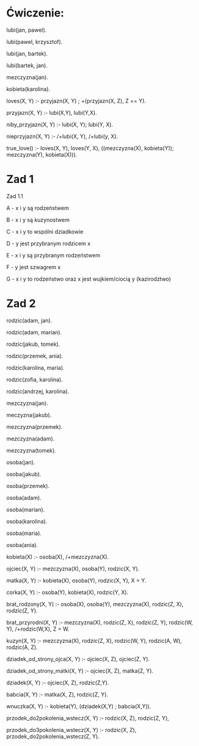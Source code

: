 # Ćwiczenie:

lubi(jan, pawel).

lubi(pawel, krzysztof).

lubi(jan, bartek).

lubi(bartek, jan).

mezczyzna(jan).

kobieta(karolina).

loves(X, Y) :- przyjazn(X, Y) ; \+(przyjazn(X, Z), Z =\= Y).

przyjazn(X, Y) :- lubi(X,Y), lubi(Y,X).

niby_przyjazn(X, Y) :- lubi(X, Y); lubi(Y, X).

nieprzyjazn(X, Y) :- /+lubi(X, Y), /+lubi(y, X).

true_love() :- loves(X, Y), loves(Y, X), ((mezczyzna(X), kobieta(Y)); mezczyzna(Y), kobieta(X))).


# Zad 1

Zad 1.1

A - x i y są rodzeństwem

B - x i y są kuzynostwem

C - x i y to wspólni dziadkowie 

D - y jest przybranym rodzicem x

E - x i y są przybranym rodzeństwem

F - y jest szwagrem x 

G - x i y to rodzeństwo oraz x jest wujkiem/ciocią y (kazirodztwo)

# Zad 2

rodzic(adam, jan).

rodzic(adam, marian).

rodzic(jakub, tomek).

rodzic(przemek, ania).

rodzic(karolina, maria).

rodzic(zofia, karolina).

rodzic(andrzej, karolina).


mezczyzna(jan).

meczyzna(jakub).

mezczyzna(przemek).

mezczyzna(adam).

mezczyzna(tomek).

osoba(jan).

osoba(jakub).

osoba(przemek).

osoba(adam).

osoba(marian).

osoba(karolina).

osoba(maria).

osoba(ania).

kobieta(X) :- 
    osoba(X),
    /+mezczyzna(X). 

ojciec(X, Y) :- 
    mezczyzna(X), 
    osoba(Y), 
    rodzic(X, Y).

matka(X, Y) :- 
    kobieta(X), 
    osoba(Y), 
    rodzic(X, Y), 
    X \= Y.

corka(X, Y) :- 
    osoba(Y), 
    kobieta(X), 
    rodzic(Y, X).

brat_rodzony(X, Y) :- 
    osoba(X),
    osoba(Y),
    mezczyzna(X),
    rodzic(Z, X),
    rodzic(Z, Y).

brat_przyrodni(X, Y) :-
    mezczyzna(X),
    rodzic(Z, X),
    rodzic(Z, Y),
    rodzic(W, Y),
    /+rodzic(W,X),
    Z \= W.

kuzyn(X, Y) :- 
    mezczyzna(X),
    rodzic(Z, X),
    rodzic(W, Y),
    rodzic(A, W),
    rodzic(A, Z).
    
dziadek_od_strony_ojca(X, Y) :-
    ojciec(X, Z),
    ojciec(Z, Y).

dziadek_od_strony_matki(X, Y) :-
    ojciec(X, Z),
    matka(Z, Y).
   
dziadek(X, Y) :- 
    ojciec(X, Z),
    rodzic(Z,Y).

babcia(X, Y) :-
    matka(X, Z),
    rodzic(Z, Y).

wnuczka(X, Y) :-
    kobieta(Y),
    (dziadek(X,Y) ; babcia(X,Y)).

przodek_do2pokolenia_wstecz(X, Y) :-
    rodzic(X, Z),
    rodzic(Z, Y),

przodek_do3pokolenia_wstecz(X, Y) :-
    rodzic(X, Z),
    przodek_do2pokolenia_wstecz(Z, Y).






